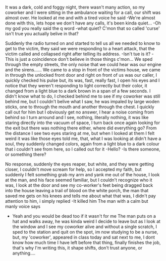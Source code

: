 It was a dark, cold and foggy night, there wasn't many action, so my coworker and I were sitting in the ambulance waiting for a call, our shift was almost over. He looked at me  and with a tired voice he said
-We're almost done with this, lets hope we don't have any calls, it's been kinda quiet...
-Oh my god you really said the q word
-what quiet? C'mon that so called 'curse' isn't true you actually belive in that? 

Suddenly the radio turned on and started to tell us all we needed to know to get to the victim, they said we were responding to a heart attack, that the victim called and collapsed right after telling its address.
-Isn't tue is it? 
-This is just a coincidence don't believe in those things c'mon... 
We sped through the empty streets, the only noise that we could hear was our engine and the sirens...... 
We came to a stop in front of the victims house, we came in through the unlocked front door and right on front of us was our caller, I quickly checked his pulse but, its was, fast, really fast, I open his eyes and I notice that they weren't responding to light correctly but their color, it changed from a light blue to a dark brown in a span of a few seconds. I didn't know what to do, I checked behind me to see if my coworker was still behind me, but I couldn't belive what I saw, he was impaled by large woden sticks, one to through the mouth and another through the chest. I quickly call out for him but I obviously get no answer, I hear a noise coming from behind so I turn arround and I see, nothing, literally nothing, it was like staring directly into the vacuum of space, I turn back once again looking for the exit but there was nothing there either, where did everything go? 
From the distance I see two eyes staring at me, but when I looked at them I felt weird it was like those eyes told me, that, what I was looking at didn't have a soul, they suddenly changed colors, again from a light blue to a dark colour that i couldn't see from here, so I called out for it
-Hello? 
-Is there someone, or something there? 

No response, suddenly the eyes reaper, but white, and they were getting closer, I couldn't move scream for help, so I accepted my faith, but suddenly I felt something grab my arm and yank me out of the house, I look at the man, and his face seemed familiar, but I couldn't recognize who it was, I look at the door and see my co-worker's feet being dragged back into the house leaving a trail of blood on the white porch, the man that saved me gets on his knees and tells me about what that was, I didn't pay attention to him, i simply replied
-It killed him
The man with a calm but manly voice says
- Yeah and you would be dead too if it wasn't for me 
The man puts on a hat and walks away, he was kinda weird I decide to leave but as I look at the window and I see my coworker alive and without a single scratch, I sped to the station and quit on the spot, im now studying to be a nurse, but, my 'coworker', appeared in class today and sat next to me, I dont know how much time I have left before that thing, finally finishes the job, that's why I'm writing this, it shape shifts, don't trust anyone, or anything....